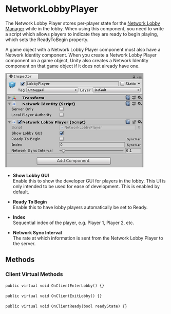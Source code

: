 # NetworkLobbyPlayer

The Network Lobby Player stores per-player state for the [Network Lobby Manager](NetworkLobbyManager) while in the lobby. When using this component, you need to write a script which allows players to indicate they are ready to begin playing, which sets the ReadyToBegin property.

A game object with a Network Lobby Player component must also have a Network Identity component. When you create a Network Lobby Player component on a game object, Unity also creates a Network Identity component on that game object if it does not already have one.

![Network Lobby Player](NetworkLobbyPlayer.PNG)

-   **Show Lobby GUI**  
    Enable this to show the developer GUI for players in the lobby. This UI is only intended to be used for ease of development. This is enabled by default.

-   **Ready To Begin**  
    Enable this to have lobby players automatically be set to Ready.

-   **Index**  
    Sequential index of the player, e.g. Player 1, Player 2, etc.

-   **Network Sync Interval**  
    The rate at which information is sent from the Network Lobby Player to the server.

## Methods

### Client Virtual Methods

```
public virtual void OnClientEnterLobby() {}

public virtual void OnClientExitLobby() {}

public virtual void OnClientReady(bool readyState) {}
```
